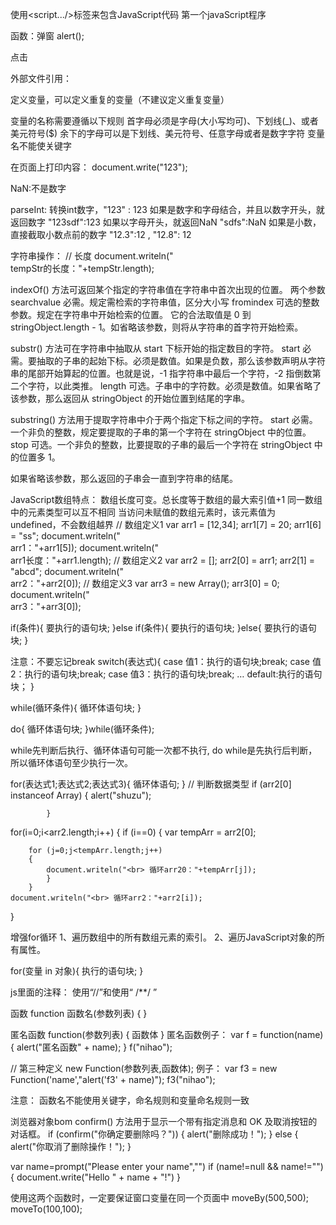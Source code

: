 ﻿
使用<script.../>标签来包含JavaScript代码
第一个javaScript程序
<script type="text/javascript" language="javascript">
alert("sss");
</script>

函数：弹窗
alert();

<a onClick="alert('sss')">点击</a>

外部文件引用：
<script type="text/javascript" src="js.js"></script>

定义变量，可以定义重复的变量（不建议定义重复变量）
<script type="text/javascript" language="javascript">
	 // 变量赋值，不用提前声明，直接使用
	 tempStr = "ss";
	 // 先声明再使用，声明时使用关键字 var
	 var tempNumber = 10;
	 // 同时定义两个变量
	 var tempNumber = 15,tempNumber2;
	 tempNumber2 = 20;
	alert(tempNumber+","+tempNumber2);
</script>

变量的名称需要遵循以下规则
首字母必须是字母(大小写均可)、下划线(_)、或者美元符号($)
余下的字母可以是下划线、美元符号、任意字母或者是数字字符
变量名不能使关键字



在页面上打印内容：
document.write("123");

NaN:不是数字

parseInt:
转换int数字，"123" : 123
如果是数字和字母结合，并且以数字开头，就返回数字 "123sdf":123
如果以字母开头，就返回NaN "sdfs":NaN
如果是小数，直接截取小数点前的数字 "12.3":12   , "12.8": 12

字符串操作：
// 长度
document.writeln("<br> tempStr的长度："+tempStr.length);

indexOf() 方法可返回某个指定的字符串值在字符串中首次出现的位置。
两个参数
searchvalue 必需。规定需检索的字符串值，区分大小写
fromindex 可选的整数参数。规定在字符串中开始检索的位置。
它的合法取值是 0 到 stringObject.length - 1。如省略该参数，则将从字符串的首字符开始检索。 

substr() 方法可在字符串中抽取从 start 下标开始的指定数目的字符。
start 必需。要抽取的子串的起始下标。必须是数值。如果是负数，那么该参数声明从字符串的尾部开始算起的位置。也就是说，-1 指字符串中最后一个字符，-2 指倒数第二个字符，以此类推。 
length 可选。子串中的字符数。必须是数值。如果省略了该参数，那么返回从 stringObject 的开始位置到结尾的字串。 


substring() 方法用于提取字符串中介于两个指定下标之间的字符。
start 必需。一个非负的整数，规定要提取的子串的第一个字符在 stringObject 中的位置。 
stop 
可选。一个非负的整数，比要提取的子串的最后一个字符在 stringObject 中的位置多 1。

如果省略该参数，那么返回的子串会一直到字符串的结尾。
 

JavaScript数组特点：
数组长度可变。总长度等于数组的最大索引值+1
同一数组中的元素类型可以互不相同
当访问未赋值的数组元素时，该元素值为undefined，不会数组越界
// 数组定义1
var arr1 = [12,34];
arr1[7] = 20;
arr1[6] = "ss";
document.writeln("<br> arr1："+arr1[5]);
document.writeln("<br> arr1长度："+arr1.length);
// 数组定义2
var arr2 = [];
arr2[0] = arr1;
arr2[1] = "abcd";
document.writeln("<br> arr2："+arr2[0]);
// 数组定义3
var arr3 = new Array();
arr3[0] = 0;
document.writeln("<br> arr3："+arr3[0]);



  if(条件){
    要执行的语句块;
  }else if(条件){
     要执行的语句块;
  }else{
      要执行的语句块;
  }

注意：不要忘记break
switch(表达式){
   case 值1：执行的语句块;break;
   case 值2：执行的语句块;break;
   case 值3：执行的语句块;break;
   …
   default:执行的语句块；
 }


   while(循环条件){
    循环体语句块;
  }

do{
     循环体语句块;
  }while(循环条件);

while先判断后执行、循环体语句可能一次都不执行,
do while是先执行后判断，所以循环体语句至少执行一次。

for(表达式1;表达式2;表达式3){
     循环体语句;
   }
// 判断数据类型
if (arr2[0] instanceof Array)
		{
			alert("shuzu");
			
			}

for(i=0;i<arr2.length;i++)
{
	if (i==0)
	{
		var tempArr = arr2[0];
		
		for (j=0;j<tempArr.length;j++)
		{
			document.writeln("<br> 循环arr20："+tempArr[j]);
			}
		}
	document.writeln("<br> 循环arr2："+arr2[i]);
}


增强for循环
1、遍历数组中的所有数组元素的索引。
2、遍历JavaScript对象的所有属性。
   
   for(变量 in 对象){
     执行的语句块;
   }

js里面的注释：
使用“//”和使用“ /**/   ”


函数
function 函数名(参数列表)
 {
}

匿名函数
function(参数列表)
{
   函数体
}
匿名函数例子：
var f = function(name)
{
	alert("匿名函数" + name);
}
f("nihao");

// 第三种定义
new Function(参数列表,函数体);
例子：
var f3 = new Function('name',"alert('f3' + name)");
f3("nihao");

注意：
函数名不能使用关键字，命名规则和变量命名规则一致

浏览器对象bom
confirm() 方法用于显示一个带有指定消息和 OK 及取消按钮的对话框。
if (confirm("你确定要删除吗？"))
	{
		alert("删除成功！");
	}
	else
	{
		alert("你取消了删除操作！");
	}


  var name=prompt("Please enter your name","")
  if (name!=null && name!="")
    {
    document.write("Hello " + name + "!")
    }

使用这两个函数时，一定要保证窗口变量在同一个页面中
moveBy(500,500);
moveTo(100,100);








